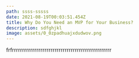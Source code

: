 ```yaml
---
path: ssss-sssss
date: 2021-08-19T00:03:51.454Z
title: Why Do You Need an MVP for Your Business?
description: sdfghjkl
image: assets/0_0zpadhuajxdudwov.png
---
```

frfrrrrrrrrrrrrrrrrrrrrrrrrrrrrrrrrrrrrrrrrrrrrrrrrr